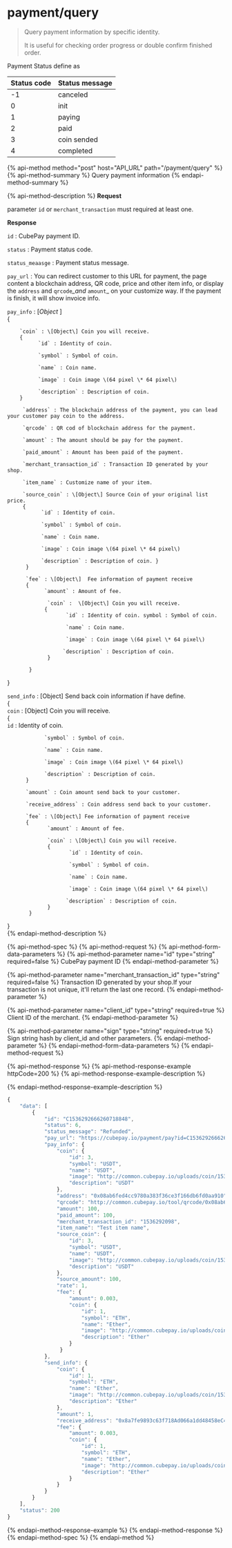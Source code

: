 # payment/query

> Query payment information by specific identity.
>
> It is useful for checking order progress or double confirm finished order.

Payment Status define as

| Status code | Status message |
| :--- | :--- |
| -1 | canceled |
| 0 | init |
| 1 | paying |
| 2 | paid |
| 3 | coin sended |
| 4 | completed |

{% api-method method="post" host="API\_URL" path="/payment/query" %}
{% api-method-summary %}
Query payment information
{% endapi-method-summary %}

{% api-method-description %}
**Request**  
  
parameter `id` or `merchant_transaction` must required at least one.  
  
  
**Response**  
  
`id` : CubePay payment ID.  
  
`status` : Payment status code.  
  
`status_meaasge` : Payment status message.  
  
`pay_url` : You can redirect customer to this URL for payment, the page content a blockchain address, QR code, price and other item info, or display the `address` and `qrcode`_\_and_ `amount`\_ on your customize way. If the payment is finish, it will show invoice info.  
  
`pay_info` : \[_Object_ \]  
 {  
  
        `coin` : \[Object\] Coin you will receive.  
        {  
              `id` : Identity of coin.   
  
              `symbol` : Symbol of coin.   
  
              `name` : Coin name.   
  
              `image` : Coin image \(64 pixel \* 64 pixel\)   
  
              `description` : Description of coin.  
        }  
  
         `address` : The blockchain address of the payment, you can lead your customer pay coin to the address.   
  
         `qrcode` : QR cod of blockchain address for the payment.   
  
         `amount` : The amount should be pay for the payment.   
  
         `paid_amount` : Amount has been paid of the payment.  
   
         `merchant_transaction_id` : Transaction ID generated by your shop.  
  
         `item_name` : Customize name of your item.  
  
         `source_coin` : \[Object\] Source Coin of your original list price.   
         {   
               `id` : Identity of coin.   
  
               `symbol` : Symbol of coin.   
  
               `name` : Coin name.   
  
               `image` : Coin image \(64 pixel \* 64 pixel\)   
  
               `description` : Description of coin. }  
          }  
  
          `fee` : \[Object\]  Fee information of payment receive  
          {   
                `amount` : Amount of fee.   
  
                 `coin` :  \[Object\] Coin you will receive.   
                {   
                       `id` : Identity of coin. symbol : Symbol of coin.   
                         
                       `name` : Coin name.   
  
                       `image` : Coin image \(64 pixel \* 64 pixel\)   
  
                      `description` : Description of coin.   
                 }  
  
           }   
  
}  
  
`send_info` : \[Object\] Send back coin information if have define.  
{  
          `coin` : \[Object\] Coin you will receive.   
          {   
                `id` : Identity of coin.   
  
                `symbol` : Symbol of coin.   
  
                `name` : Coin name.   
  
                `image` : Coin image \(64 pixel \* 64 pixel\)   
  
                `description` : Description of coin.   
          }  
  
          `amount` : Coin amount send back to your customer.  
  
          `receive_address` : Coin address send back to your customer.  
  
          `fee` : \[Object\] Fee information of payment receive   
          {   
                 `amount` : Amount of fee.   
                   
                 `coin` : \[Object\] Coin you will receive.   
                 {   
                        `id` : Identity of coin.   
  
                        `symbol` : Symbol of coin.   
  
                        `name` : Coin name.   
  
                        `image` : Coin image \(64 pixel \* 64 pixel\)   
  
                       `description` : Description of coin.   
                 }  
           }  
}  
{% endapi-method-description %}

{% api-method-spec %}
{% api-method-request %}
{% api-method-form-data-parameters %}
{% api-method-parameter name="id" type="string" required=false %}
CubePay payment ID
{% endapi-method-parameter %}

{% api-method-parameter name="merchant\_transaction\_id" type="string" required=false %}
Transaction ID generated by your shop.If your transaction is not unique, it'll return the last one record.
{% endapi-method-parameter %}

{% api-method-parameter name="client\_id" type="string" required=true %}
Client ID of the merchant.
{% endapi-method-parameter %}

{% api-method-parameter name="sign" type="string" required=true %}
Sign string hash by client\_id and other parameters.
{% endapi-method-parameter %}
{% endapi-method-form-data-parameters %}
{% endapi-method-request %}

{% api-method-response %}
{% api-method-response-example httpCode=200 %}
{% api-method-response-example-description %}

{% endapi-method-response-example-description %}

```javascript
{
    "data": [
        {
            "id": "C1536292666260718848",
            "status": 6,
            "status_message": "Refunded",
            "pay_url": "https://cubepay.io/payment/pay?id=C1536292666260718848",
            "pay_info": {
                "coin": {
                    "id": 3,
                    "symbol": "USDT",
                    "name": "USDT",
                    "image": "http://common.cubepay.io/uploads/coin/1534500017.png",
                    "description": "USDT"
                },
                "address": "0x08ab6fed4cc9780a383f36ce3f166db6fd0aa910",
                "qrcode": "http://common.cubepay.io/tool/qrcode/0x08ab6fed4cc9780a383f36ce3f166db6fd0aa910.png",
                "amount": 100,
                "paid_amount": 100,
                "merchant_transaction_id": "1536292098",
                "item_name": "Test item name",
                "source_coin": {
                    "id": 3,
                    "symbol": "USDT",
                    "name": "USDT",
                    "image": "http://common.cubepay.io/uploads/coin/1534500017.png",
                    "description": "USDT"
                },
                "source_amount": 100,
                "rate": 1,
                "fee": {
                    "amount": 0.003,
                    "coin": {
                        "id": 1,
                        "symbol": "ETH",
                        "name": "Ether",
                        "image": "http://common.cubepay.io/uploads/coin/1533198049.png",
                        "description": "Ether"
                    }
                 }
            },
            "send_info": {
                "coin": {
                    "id": 1,
                    "symbol": "ETH",
                    "name": "Ether",
                    "image": "http://common.cubepay.io/uploads/coin/1533198049.png",
                    "description": "Ether"
                },
                "amount": 1,
                "receive_address": "0x8a7fe9893c63f718Ad066a1dd48458eC47F2FbaD",
                "fee": {
                    "amount": 0.003,
                    "coin": {
                        "id": 1,
                        "symbol": "ETH",
                        "name": "Ether",
                        "image": "http://common.cubepay.io/uploads/coin/1533198049.png",
                        "description": "Ether"
                    }
                }
            }
        }
    ],
    "status": 200
}
```
{% endapi-method-response-example %}
{% endapi-method-response %}
{% endapi-method-spec %}
{% endapi-method %}

